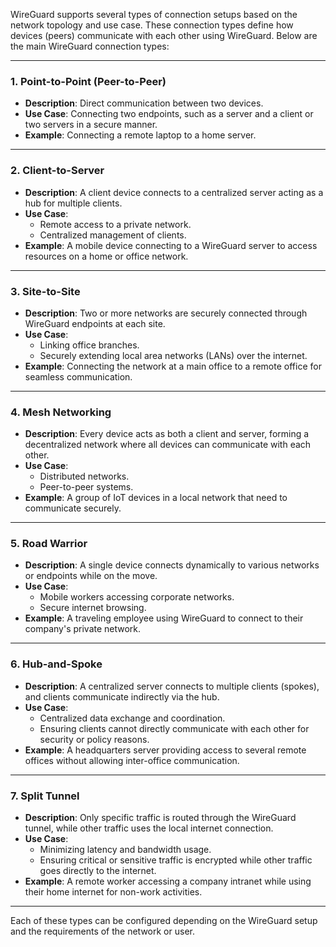 WireGuard supports several types of connection setups based on the network topology and use case. These connection types define how devices (peers) communicate with each other using WireGuard. Below are the main WireGuard connection types:

---

### 1. **Point-to-Point (Peer-to-Peer)**
- **Description**: Direct communication between two devices.
- **Use Case**: Connecting two endpoints, such as a server and a client or two servers in a secure manner.
- **Example**: Connecting a remote laptop to a home server.

---

### 2. **Client-to-Server**
- **Description**: A client device connects to a centralized server acting as a hub for multiple clients.
- **Use Case**:
  - Remote access to a private network.
  - Centralized management of clients.
- **Example**: A mobile device connecting to a WireGuard server to access resources on a home or office network.

---

### 3. **Site-to-Site**
- **Description**: Two or more networks are securely connected through WireGuard endpoints at each site.
- **Use Case**:
  - Linking office branches.
  - Securely extending local area networks (LANs) over the internet.
- **Example**: Connecting the network at a main office to a remote office for seamless communication.

---

### 4. **Mesh Networking**
- **Description**: Every device acts as both a client and server, forming a decentralized network where all devices can communicate with each other.
- **Use Case**:
  - Distributed networks.
  - Peer-to-peer systems.
- **Example**: A group of IoT devices in a local network that need to communicate securely.

---

### 5. **Road Warrior**
- **Description**: A single device connects dynamically to various networks or endpoints while on the move.
- **Use Case**:
  - Mobile workers accessing corporate networks.
  - Secure internet browsing.
- **Example**: A traveling employee using WireGuard to connect to their company's private network.

---

### 6. **Hub-and-Spoke**
- **Description**: A centralized server connects to multiple clients (spokes), and clients communicate indirectly via the hub.
- **Use Case**:
  - Centralized data exchange and coordination.
  - Ensuring clients cannot directly communicate with each other for security or policy reasons.
- **Example**: A headquarters server providing access to several remote offices without allowing inter-office communication.

---

### 7. **Split Tunnel**
- **Description**: Only specific traffic is routed through the WireGuard tunnel, while other traffic uses the local internet connection.
- **Use Case**:
  - Minimizing latency and bandwidth usage.
  - Ensuring critical or sensitive traffic is encrypted while other traffic goes directly to the internet.
- **Example**: A remote worker accessing a company intranet while using their home internet for non-work activities.

---

Each of these types can be configured depending on the WireGuard setup and the requirements of the network or user.